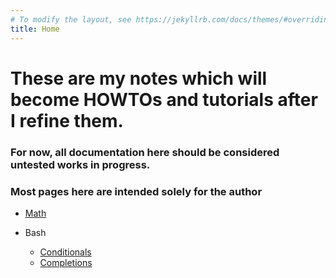 ```yaml
---
# To modify the layout, see https://jekyllrb.com/docs/themes/#overriding-theme-defaults
title: Home
---
```


# These are my notes which will become HOWTOs and tutorials after I refine them.
### For now, all documentation here should be considered **untested** works in progress.
### Most pages here are intended solely for the author


- [Math](./math)

- Bash
    - [Conditionals](./shorts/bash_conditionals)
    - [Completions](./shorts/bash_completions)
